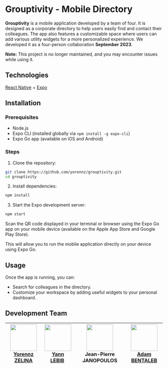 # Grouptivity - Mobile Directory

**Grouptivity** is a mobile application developed by a team of four. It is designed as a corporate directory to help users easily find and contact their colleagues. The app also features a customizable space where users can add various utility widgets for a more personalized experience.
We developed it as a four-person collaboration **September 2023**.

**Note:** This project is no longer maintained, and you may encounter issues while using it.

## Technologies

[React Native](https://reactnative.dev/) + [Expo](https://expo.dev/)

## Installation

### Prerequisites

- Node.js
- Expo CLI (installed globally via `npm install -g expo-cli`)
- Expo Go app (available on iOS and Android)

### Steps

1. Clone the repository:

```bash
git clone https://github.com/yorennz/grouptivity.git
cd grouptivity
```

2. Install dependencies:

```bash
npm install
```

3. Start the Expo development server:

```bash
npm start
```

Scan the QR code displayed in your terminal or browser using the Expo Go app on your mobile device (available on the Apple App Store and Google Play Store).

This will allow you to run the mobile application directly on your device using Expo Go.

## Usage

Once the app is running, you can:

- Search for colleagues in the directory.
- Customize your workspace by adding useful widgets to your personal dashboard.

## Development Team

| [<img src="https://github.com/yorennz.png?size=85" width=85><br>Yorennz ZELINA](https://github.com/yorennz) | [<img src="https://github.com/LebibYann.png?size=85" width=85><br>Yann LEBIB](https://github.com/LebibYann) | <img src="https://cdn.pixabay.com/photo/2022/01/30/13/33/github-6980894_960_720.png?size=85" width=85><br>Jean-Pierre JANOPOULOS | [<img src="https://github.com/adambenta.png?size=85](https://github.com/LebibYann.png?size=85" width=85><br>Adam BENTALEB](https://github.com/adambenta) |
| :---: | :---: | :---: | :---: |
